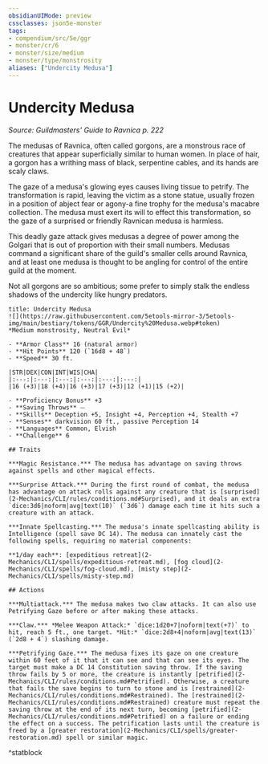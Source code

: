```yaml
---
obsidianUIMode: preview
cssclasses: json5e-monster
tags:
- compendium/src/5e/ggr
- monster/cr/6
- monster/size/medium
- monster/type/monstrosity
aliases: ["Undercity Medusa"]
---
```

# Undercity Medusa
*Source: Guildmasters' Guide to Ravnica p. 222*  

The medusas of Ravnica, often called gorgons, are a monstrous race of creatures that appear superficially similar to human women. In place of hair, a gorgon has a writhing mass of black, serpentine cables, and its hands are scaly claws.

The gaze of a medusa's glowing eyes causes living tissue to petrify. The transformation is rapid, leaving the victim as a stone statue, usually frozen in a position of abject fear or agony-a fine trophy for the medusa's macabre collection. The medusa must exert its will to effect this transformation, so the gaze of a surprised or friendly Ravnican medusa is harmless.

This deadly gaze attack gives medusas a degree of power among the Golgari that is out of proportion with their small numbers. Medusas command a significant share of the guild's smaller cells around Ravnica, and at least one medusa is thought to be angling for control of the entire guild at the moment.

Not all gorgons are so ambitious; some prefer to simply stalk the endless shadows of the undercity like hungry predators.

```ad-statblock
title: Undercity Medusa
![](https://raw.githubusercontent.com/5etools-mirror-3/5etools-img/main/bestiary/tokens/GGR/Undercity%20Medusa.webp#token)
*Medium monstrosity, Neutral Evil*

- **Armor Class** 16 (natural armor)
- **Hit Points** 120 (`16d8 + 48`)
- **Speed** 30 ft.

|STR|DEX|CON|INT|WIS|CHA|
|:---:|:---:|:---:|:---:|:---:|:---:|
|16 (+3)|18 (+4)|16 (+3)|17 (+3)|12 (+1)|15 (+2)|

- **Proficiency Bonus** +3
- **Saving Throws** ⏤
- **Skills** Deception +5, Insight +4, Perception +4, Stealth +7
- **Senses** darkvision 60 ft., passive Perception 14
- **Languages** Common, Elvish
- **Challenge** 6

## Traits

***Magic Resistance.*** The medusa has advantage on saving throws against spells and other magical effects.

***Surprise Attack.*** During the first round of combat, the medusa has advantage on attack rolls against any creature that is [surprised](2-Mechanics/CLI/rules/conditions.md#Surprised), and it deals an extra `dice:3d6|noform|avg|text(10)` (`3d6`) damage each time it hits such a creature with an attack.

***Innate Spellcasting.*** The medusa's innate spellcasting ability is Intelligence (spell save DC 14). The medusa can innately cast the following spells, requiring no material components:

**1/day each**: [expeditious retreat](2-Mechanics/CLI/spells/expeditious-retreat.md), [fog cloud](2-Mechanics/CLI/spells/fog-cloud.md), [misty step](2-Mechanics/CLI/spells/misty-step.md)

## Actions

***Multiattack.*** The medusa makes two claw attacks. It can also use Petrifying Gaze before or after making these attacks.

***Claw.*** *Melee Weapon Attack:* `dice:1d20+7|noform|text(+7)` to hit, reach 5 ft., one target. *Hit:* `dice:2d8+4|noform|avg|text(13)` (`2d8 + 4`) slashing damage.

***Petrifying Gaze.*** The medusa fixes its gaze on one creature within 60 feet of it that it can see and that can see its eyes. The target must make a DC 14 Constitution saving throw. If the saving throw fails by 5 or more, the creature is instantly [petrified](2-Mechanics/CLI/rules/conditions.md#Petrified). Otherwise, a creature that fails the save begins to turn to stone and is [restrained](2-Mechanics/CLI/rules/conditions.md#Restrained). The [restrained](2-Mechanics/CLI/rules/conditions.md#Restrained) creature must repeat the saving throw at the end of its next turn, becoming [petrified](2-Mechanics/CLI/rules/conditions.md#Petrified) on a failure or ending the effect on a success. The petrification lasts until the creature is freed by a [greater restoration](2-Mechanics/CLI/spells/greater-restoration.md) spell or similar magic.
```
^statblock